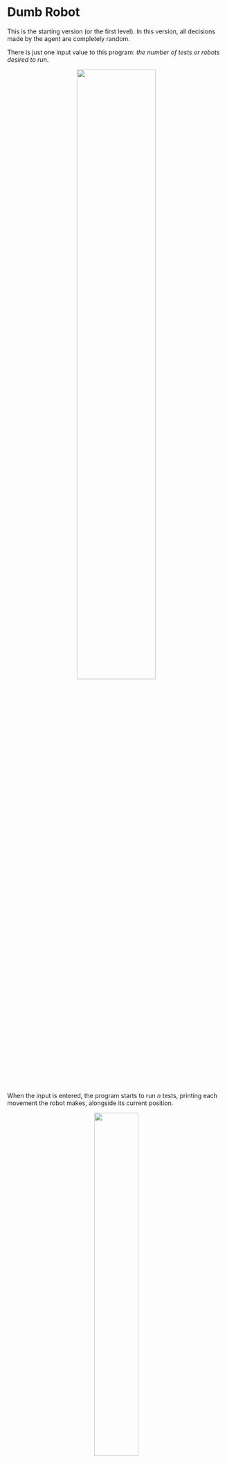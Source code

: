 # Dumb Robot

This is the starting version (or the first level). In this version, all decisions made by the agent are completely random.

There is just one input value to this program: *the number of tests or robots desired to run*.

<p align="center">
	<img src="https://www.andrevital.com/extra/ai-robopath/images/input.png" width="60%">
</p>

When the input is entered, the program starts to run *n* tests, printing each movement the robot makes, alongside its current position.

<p align="center">
	<img src="https://www.andrevital.com/extra/ai-robopath/images/movement.png" width="45%">
</p>

Each time a robot either gets to the reward or the penalty, the execution will do a quick stop, showing the final result on screen, to the continue with the remaining tests.

<p align="center">
	<img src="https://www.andrevital.com/extra/ai-robopath/images/win.png" width="39.5%">
	<img src="https://www.andrevital.com/extra/ai-robopath/images/win.png" width="39.5%">
</p>

When the execution is completed, the program displays a message, showing how many robots lost, how many won and, if any robot won, it displays also the paths used by the winners.

<p align="center">
	<img src="https://www.andrevital.com/extra/ai-robopath/images/paths.png" width="35%">
</p>